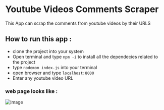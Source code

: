 # Youtube Videos Comments Scraper
This App can scrap the comments from youtube videos by their URLS
## How to run this app :
- clone the project into your system
- Open terminal and type `npm -i` to install all the dependecies related to the project
- type `nodemon index.js` into your terminal
- open browser and type `localhost:8000`
- Enter any youtube video URL

### web page looks like : 
![image](https://user-images.githubusercontent.com/59440628/226679132-e774e5c2-939a-481e-961e-877330b4d9c8.png)
